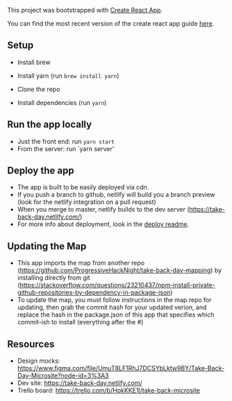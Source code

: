 This project was bootstrapped with [Create React App](https://github.com/facebookincubator/create-react-app).

You can find the most recent version of the create react app guide [here](https://github.com/facebookincubator/create-react-app/blob/master/packages/react-scripts/template/README.md).

## Setup

- Install brew

- Install yarn (run `brew install yarn`)
- Clone the repo
- Install dependencies (run `yarn`)

## Run the app locally

- Just the front end: run `yarn start`
- From the server: run `yarn server'

## Deploy the app

- The app is built to be easily deployed via cdn.
- If you push a branch to github, netlify will build you a branch preview (look for the netlify integration on a pull request)
- When you merge to master, netlify builds to the dev server (https://take-back-day.netlify.com/)
- For more info about deployment, look in the [deploy readme](https://github.com/cgalbiati/take-back-day-microsite/blob/master/Deploy.md).

## Updating the Map
- This app imports the map from another repo (https://github.com/ProgressiveHackNight/take-back-day-mapping) by installing directly from git (https://stackoverflow.com/questions/23210437/npm-install-private-github-repositories-by-dependency-in-package-json)
- To update the map, you must follow instructions in the map repo for updating, then grab the commit hash for your updated verion, and replace the hash in the package.json of this app that specifies which commit-ish to install (everything after the #)

## Resources

- Design mocks: https://www.figma.com/file/UmuT8LF1RhJ7DCSYbLktw9BY/Take-Back-Day-Microsite?node-id=3%3A3
- Dev site: https://take-back-day.netlify.com/
- Trello board: https://trello.com/b/HpkKKE1l/take-back-microsite
